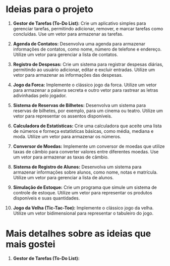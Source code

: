 # Ideias para o projeto

1. **Gestor de Tarefas (To-Do List):**
   Crie um aplicativo simples para gerenciar tarefas, permitindo adicionar, remover, e marcar tarefas como concluídas. Use um vetor para armazenar as tarefas.

2. **Agenda de Contatos:**
   Desenvolva uma agenda para armazenar informações de contatos, como nome, número de telefone e endereço. Utilize um vetor para gerenciar a lista de contatos.

3. **Registro de Despesas:**
   Crie um sistema para registrar despesas diárias, permitindo ao usuário adicionar, editar e excluir entradas. Utilize um vetor para armazenar as informações das despesas.

4. **Jogo da Forca:**
   Implemente o clássico jogo da forca. Utilize um vetor para armazenar a palavra secreta e outro vetor para rastrear as letras adivinhadas pelo jogador.

5. **Sistema de Reservas de Bilhetes:**
   Desenvolva um sistema para reservas de bilhetes, por exemplo, para um cinema ou teatro. Utilize um vetor para representar os assentos disponíveis.

6. **Calculadora de Estatísticas:**
   Crie uma calculadora que aceite uma lista de números e forneça estatísticas básicas, como média, mediana e moda. Utilize um vetor para armazenar os números.

7. **Conversor de Moedas:**
   Implemente um conversor de moedas que utilize taxas de câmbio para converter valores entre diferentes moedas. Use um vetor para armazenar as taxas de câmbio.

8. **Sistema de Registro de Alunos:**
   Desenvolva um sistema para armazenar informações sobre alunos, como nome, notas e matrícula. Utilize um vetor para gerenciar a lista de alunos.

9. **Simulação de Estoque:**
   Crie um programa que simule um sistema de controle de estoque. Utilize um vetor para representar os produtos disponíveis e suas quantidades.

10. **Jogo da Velha (Tic-Tac-Toe):**
    Implemente o clássico jogo da velha. Utilize um vetor bidimensional para representar o tabuleiro do jogo.



# Mais detalhes sobre as ideias que mais gostei

1. **Gestor de Tarefas (To-Do List):**
    
